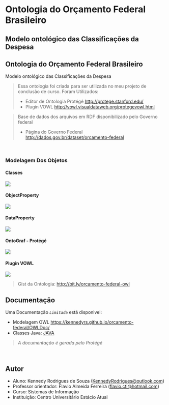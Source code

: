 # Ontologia do Orçamento Federal Brasileiro

## Modelo ontológico das Classificações da Despesa

Ontologia do Orçamento Federal Brasileiro
---

Modelo ontológico das Classificações da Despesa


> Essa ontologia foi criada para ser utilizada no meu projeto de conclusão de curso. Foram Utilizados:
> - Editor de Ontologia Protégé http://protege.stanford.edu/
> - Plugin VOWL http://vowl.visualdataweb.org/protegevowl.html

> Base de dados dos arquivos em RDF disponibilizado pelo Governo federal
> - Página do Governo Federal http://dados.gov.br/dataset/orcamento-federal

<br>

### Modelagem Dos Objetos
#### Classes
<p align="left">
  <img src="https://lh3.googleusercontent.com/XEo27iCAyjAjyBPuSEiAA-XSIYIa0K6pwc9aFbXdXVQLspxywqcjDCmG20W3ekk6yXteH7RrTqUG57Dm5dsQT1n03LQwxbzYy70mFidUIdSUeouapv6A4C43I5OafJYfmA4kVchyalDpdf4MqHEtErzPHr3Dw_KM2-q3zw7E04Pyjvku_k1sLteMjM_w1MTiSCZjZ7GWSmSYOahPEdfFXmswGxWYO13u8wJWXoVmaiVPLGbOGuFUPMlkNk4z5E2YhBGl0iOfqPZVl0p7QDgYK6xr-xge5VT2U5GDifbxNSUDlVEh3X3rdwFVABJuv9ZGbC3dMjStf41OZk5cfEQzA4I31RBAThMnhKFB_Y1yKzbzhuRnAF5OZQ_mge1yU7YGLv_qqJ2ECT2XIP_95J0xYYYWSRQYMLi1jznlAJ-r7sg0aAhRpfm4RJluq85t-5GtMOFJgGbQs2nFVb6f2jZYmqMrAbto1xCLkOZGhUjklJlT0cfgASEvtCRdVKxrzfsZs5y3NlI_oGe1jpiENpIZVxbM53eVo6nWtrNceAT9j1AdINAQqkyLUu8-ypDDev73y_yHPjyPQHGWtooAZDEx5dy495X4_Cjs3NjNEC0XGZnVvxp0=w379-h385-no"/>
</p>

#### ObjectProperty
<p align="left">
  <img src="https://lh3.googleusercontent.com/Wc8HErWYYnvkrE6NRon4sCPfiIna2uaGozk7Q4U73A9CI3czg-ngBZqBqeSesuSYTJBrKgk6rPLWPD2B5CtVMZdGaRj8mx-8s_GgEpzqBf-G5Yc-PP3Tc2ll14ScScHeF6smmZt-5s5tQKwChKd51o-xlLL09UnQxN1gyxrIe5_XeKx9tWYGKv2gm1msxa_086SvnixD7f4H1lj2-8RDT3JVrX-qJnq9xXagxxVdQxuNW-xdmyxb5t5ovbz4rX7ieJTqMYNF5-O1t_ICs4REpF_uM8whCWtAxHYiT97NwRfGvECvTPW4Zc8Y1IWFFI49XN5hSeOzayT22w4CkisUMz-Vac0wVpr3YGfyP0uFQ_bmlyI3qrJSC8IJrSmpF-PmnaiumRdxwRVvyfkxN4jW5NryJNIebL7dButZZKMGisj355_Jw8B89PYhX72UUlViijU9_VbOiSKV1cqR1LpWntjpab3InN8YjRUOZhPS9VWv3cqTnEi4vXnWXxq3YxfBVSnVitL_fxXgck1b1PALPmaG24Jxq-X--O1jM50QnQOxOpw5uexG5dLDRzsSRxU0RCutsBWfGJU27xuFNVfHcaHT4J7Uh-jdIaIt-30tkuqYFVu-ovSW=w478-h377-no"/>
</p>

#### DataProperty
<p align="left">
  <img src="https://lh3.googleusercontent.com/7Ytts5MVVg8NIwdGYt9pjz6CEAI1-Y7-WNI1QNh0vc3eqfcMPDGtsxFJwvusmUfRIw08-s_y08f-Wp6iYiZehVWEpEnISGdIl5LiIF2P0KNLWUgGfFUzSc1m8glX8Ss7lL6QHFGCftAKhp5pA9phDr07EZvlBfgA5Owf-T7o-N3N6S4ZQuvFgO1NTxsXpLvNxiauQZruSQ1HVjJAXw0MTzCUoTsxwOqxKyfNOTwa466DQQ7OafSGclqB-MOqeBp2U5fDvBVmfGbuOi5AVaBe3bzsyeZb2TmLmr_8xL2Fl38f-SY-zwL2n_pp-nym5FEVkacEA7Fh80MA44Bl7JNaFMwgd62KZEJL8Bbs85kjH2lbCwyd2JTR17xFY7sjQW0X9-HJ3I8bDE9mNtxDV0rnxL09zkxMdtY-BZqwQWHSXjt7MjlUSnKfMpzRlrs5IKTJ9gj_YEULwAnOK1T7E6kjgNNEgg7_jyneNMxbIj-SkZ_dKuiF7DiN2af-S56uL7ns5TczAVaKV4dbo_kASc4iMk2PxEMnN7Qxil4j_alQVPsVMi6S5fGHFVSuQAHnk-65os1R8BHwxszNd1ULaSOSxtk3WI0wRrdpIUBYnf029-ERwP8i=w476-h227-no"/>
</p>


#### OntoGraf - Protégé
<p align="left">
  <img src="https://lh3.googleusercontent.com/Z3W733sRbU8W4PWIsHYslmyUB125OFwHwmTS5jg9JXgUwYhpawoKk_Qqdpr4LdzkT-0yjzZTG9oJjNkFzwVmsjpmJu2BBh66zWdaPCk3w9x8G0MIfhk-W4zid7CxhBKH316O6aviAzp8FBA0E2QORGfa3U9CuhSWE8wbtfxeD-GsFvEGUJoG965H4vMEpHXA1o9HT0Jz3TcQhmKLwsvCpTyL1Y5-QYpjao_WxARVQbYaB_Ap6FpZVsN-6EUBqt3Lbn42lbujGYk0GwxKw11HDmWSBxKmeRGml-JULSR1RZ0SdrxVnJK8bQudfC90kgFFsZ5kt8FQBVXebtMPZVL8cz77Vv5zbZ-D_mNRVUN1kTAaJzVzgZt9wyQCXtR8PioDvIvICOHOi3FU8iQumAL1CDv1QUxFOmS7C41IECMlMrUP-yAiG-vIuJUAyDnE0Z5978FXG_5PcAOI67JM6-pfv7761_T-Dho9cZ_7_A_7G0beapDD0EqD-TXt78sTdMbUP0reQtw8ZHeU35_4357suqQmtWfCNJm1NXLdzISI_1Zyr7outgvSFZdmeETHt7HhExyXOP4op9Rh8fBx0NxvoF6Z9cEXsW0L8ZpnJipZdBU2f-Jj=w1033-h499-no"/>
</p>

#### Plugin VOWL
<p align="left">
  <img src="https://photos.google.com/share/AF1QipNp1SpZWRwi2ID3lBy7feEGn6yNAUw6CFdzx7r8e5KKyxdp6qeUjcw2ILtEs5G21w/photo/AF1QipMqZPHeGAI7sb6HgfijV-jcEA5XXAjBnPiEy3HA?key=eW1maW8zLWg3UWE5MW9JT2ZPbDd1Sl9kdjI0QzZB"/>
</p>







> Gist da Ontologia: http://bit.ly/orcamento-federal-owl



Documentação
---

Uma Documentação *`Limitada`* está disponivel:

- Modelagem OWL https://kennedyrs.github.io/orcamento-federal/OWLDoc/
- Classes Java: [JAVA](https://github.com/kennedyrs/orcamento-federal/JAVA)
> *A documentação é gerada pelo Protégé*

<br>

Autor
---
- Aluno: Kennedy Rodrigues de Souza (KennedyRodrigues@outlook.com)
- Professor orientador: Flavio Almeida Ferreira (flavio.cti@hotmail.com)
- Curso: Sistemas de Informação
- Instituição: Centro Universitário Estácio Atual

